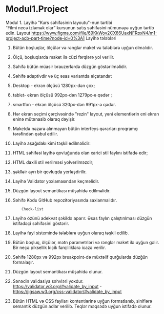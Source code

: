 # Modul1.Project

Modul 1. Layihə "Kurs səhifəsinin layoutu"-nun tərtibi  
“Filmi necə izləmək olar” kursunun satış səhifəsini nümunəyə uyğun tərtib edin.
    Layout
    https://www.figma.com/file/69KkWov2CX66UaxNFRpxN4/m1-project-acb-part-time?node-id=0%3A1 
        Layihə tələbləri
1) Bütün boşluqlar, ölçülər və rənglər maket və tələblərə uyğun olmalıdır.
2) Ölçü, boşluqlarda maket ilə cüzi fərqlərə yol verilir.  
3) Səhifə bütün müasir brauzerlərdə düzgün göstərilməlidir.
4) Səhifə adaptivdir və üç əsas variantda əlçatandır:
5) Desktop - ekran ölçüsü 1280px-dən çox;
6) tablet- ekran ölçüsü 992px-dən 1279px-ə qədər ;
7) smartfon - ekran ölçüsü 320px-dən 991px-ə qədər.
8) Hər ekran seçimi çərçivəsində "rezin" layout, yəni elementlərin eni ekran eninə mütənasib olaraq dəyişir.
9) Maketdə nəzərə alınmayan bütün interfeys qərarları proqramçı tərəfindən qəbul edilir.
10) Layihə aşağıdakı kimi təşkil edilməlidir:
11) HTML səhifəsi layihə qovluğunda olan xarici stil faylını istifadə edir;
12) HTML daxili stil verilməsi yolverilməzdir;
13) şəklləir ayrı bir qovluqda yerləşdirilir.
14) Layihə Validator yoxlamasından keçməlidir.
15) Düzgün layout semantikası müşahidə edilməlidir.
16) Səhifə Kodu GitHub repozitoriyasında saxlanmalıdır.

            Check-list
1) Layihə özünü adekvat şəkildə aparır. Əsas faylın çalıştırılması düzgün istifadəçi səhifəsini göstərir. 
2) Layihə fayl sistemində tələblərə uyğun olaraq təşkil edilib.
3) Bütün boşluq, ölçülər, mətn parametrləri və rənglər maket ilə uyğun gəlir. Bir neçə piksellik kiçik fərqliliklərə icazə verilir.
4) Səhifə 1280px və 992px breakpoint-də müxtəlif qurğularda düzğün formalaşır.
5) Düzgün layout semantikası müşahidə olunur.
6) Sənədin validasiya səhvləri yoxdur. 
      https://validator.w3.org/#validate_by_input   -  
      https://jigsaw.w3.org/css-validator/#validate_by_input
7) Bütün HTML və CSS faylları kontentlərinə uyğun formatlanıb, siniflərə semantik düzgün adlar verilib. Teqlər məqsədə uyğun istifadə olunur. 
